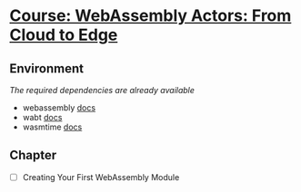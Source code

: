 # [Course: WebAssembly Actors: From Cloud to Edge](https://www.edx.org/course/webassembly-actors-from-cloud-to-edge)

## Environment
*The required dependencies are already available*
- webassembly [docs](https://webassembly.github.io/spec/core/index.html)
- wabt [docs](https://github.com/WebAssembly/wabt)
- wasmtime [docs](https://docs.wasmtime.dev/)

## Chapter
- [ ] Creating Your First WebAssembly Module